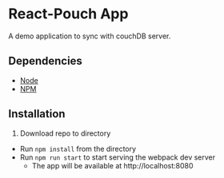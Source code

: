 # React-Pouch App

A demo application to sync with couchDB server.

## Dependencies
- [Node](https://nodejs.org/)
- [NPM](https://www.npmjs.com/)
  
## Installation
1. Download repo to directory
- Run `npm install` from the directory
- Run `npm run start` to start serving the webpack dev server
  - The app will be available at http://localhost:8080
  
